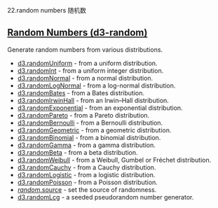 22.random numbers 随机数
## [](https://github.com/d3/d3/blob/main/API.md#random-numbers-d3-random)[Random Numbers (d3-random)](https://github.com/d3/d3-random/tree/v3.0.1)

Generate random numbers from various distributions.

-   [d3.randomUniform](https://github.com/d3/d3-random/blob/v3.0.1/README.md#randomUniform) - from a uniform distribution.
-   [d3.randomInt](https://github.com/d3/d3-random/blob/v3.0.1/README.md#randomInt) - from a uniform integer distribution.
-   [d3.randomNormal](https://github.com/d3/d3-random/blob/v3.0.1/README.md#randomNormal) - from a normal distribution.
-   [d3.randomLogNormal](https://github.com/d3/d3-random/blob/v3.0.1/README.md#randomLogNormal) - from a log-normal distribution.
-   [d3.randomBates](https://github.com/d3/d3-random/blob/v3.0.1/README.md#randomBates) - from a Bates distribution.
-   [d3.randomIrwinHall](https://github.com/d3/d3-random/blob/v3.0.1/README.md#randomIrwinHall) - from an Irwin–Hall distribution.
-   [d3.randomExponential](https://github.com/d3/d3-random/blob/v3.0.1/README.md#randomExponential) - from an exponential distribution.
-   [d3.randomPareto](https://github.com/d3/d3-random/blob/v3.0.1/README.md#randomPareto) - from a Pareto distribution.
-   [d3.randomBernoulli](https://github.com/d3/d3-random/blob/v3.0.1/README.md#randomBernoulli) - from a Bernoulli distribution.
-   [d3.randomGeometric](https://github.com/d3/d3-random/blob/v3.0.1/README.md#randomGeometric) - from a geometric distribution.
-   [d3.randomBinomial](https://github.com/d3/d3-random/blob/v3.0.1/README.md#randomBinomial) - from a binomial distribution.
-   [d3.randomGamma](https://github.com/d3/d3-random/blob/v3.0.1/README.md#randomGamma) - from a gamma distribution.
-   [d3.randomBeta](https://github.com/d3/d3-random/blob/v3.0.1/README.md#randomBeta) - from a beta distribution.
-   [d3.randomWeibull](https://github.com/d3/d3-random/blob/v3.0.1/README.md#randomWeibull) - from a Weibull, Gumbel or Fréchet distribution.
-   [d3.randomCauchy](https://github.com/d3/d3-random/blob/v3.0.1/README.md#randomCauchy) - from a Cauchy distribution.
-   [d3.randomLogistic](https://github.com/d3/d3-random/blob/v3.0.1/README.md#randomLogistic) - from a logistic distribution.
-   [d3.randomPoisson](https://github.com/d3/d3-random/blob/v3.0.1/README.md#randomPoisson) - from a Poisson distribution.
-   [*random*.source](https://github.com/d3/d3-random/blob/v3.0.1/README.md#random_source) - set the source of randomness.
-   [d3.randomLcg](https://github.com/d3/d3-random/blob/v3.0.1/README.md#randomLcg) - a seeded pseudorandom number generator.